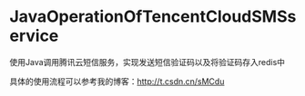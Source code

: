 # JavaOperationOfTencentCloudSMSservice
使用Java调用腾讯云短信服务，实现发送短信验证码以及将验证码存入redis中

具体的使用流程可以参考我的博客：http://t.csdn.cn/sMCdu
